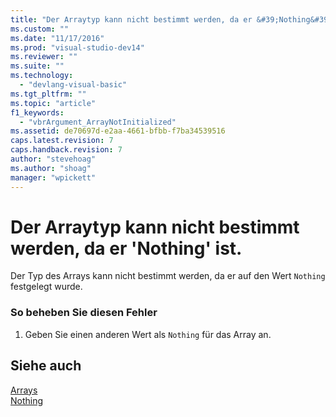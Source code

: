 ```yaml
---
title: "Der Arraytyp kann nicht bestimmt werden, da er &#39;Nothing&#39; ist. | Microsoft Docs"
ms.custom: ""
ms.date: "11/17/2016"
ms.prod: "visual-studio-dev14"
ms.reviewer: ""
ms.suite: ""
ms.technology: 
  - "devlang-visual-basic"
ms.tgt_pltfrm: ""
ms.topic: "article"
f1_keywords: 
  - "vbrArgument_ArrayNotInitialized"
ms.assetid: de70697d-e2aa-4661-bfbb-f7ba34539516
caps.latest.revision: 7
caps.handback.revision: 7
author: "stevehoag"
ms.author: "shoag"
manager: "wpickett"
---
```

# Der Arraytyp kann nicht bestimmt werden, da er &#39;Nothing&#39; ist.
Der Typ des Arrays kann nicht bestimmt werden, da er auf den Wert `Nothing` festgelegt wurde.  
  
### So beheben Sie diesen Fehler  
  
1.  Geben Sie einen anderen Wert als `Nothing` für das Array an.  
  
## Siehe auch  
 [Arrays](../../visual-basic/programming-guide/language-features/arrays/index.md)   
 [Nothing](../../visual-basic/language-reference/nothing.md)